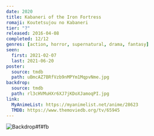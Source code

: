 ```yaml
---
date: 2020
title: Kabaneri of the Iron Fortress
romaji: Koutetsujou no Kabaneri
tier: "?"
released: 2016-04-08
completed: 12/12
genres: [action, horror, supernatural, drama, fantasy]
seen:
  first: 2021-02-07
  last: 2021-06-20
poster:
  source: tmdb
  path: uBmcAZ7BRfVzb9nMPYm1MqpvNme.jpg
backdrop:
  source: tmdb
  path: rl3cHVMuHXr6XJ7jKDoXJamoqPI.jpg
link:
  MyAnimeList: https://myanimelist.net/anime/28623
  TMDB: https://www.themoviedb.org/tv/65945
---
```


![Backdrop#f#fb](https://image.tmdb.org/t/p/w1280/9ydGmGHe6OHoMMtFoIFSWhuSrHz.jpg "Source: TMDB")
